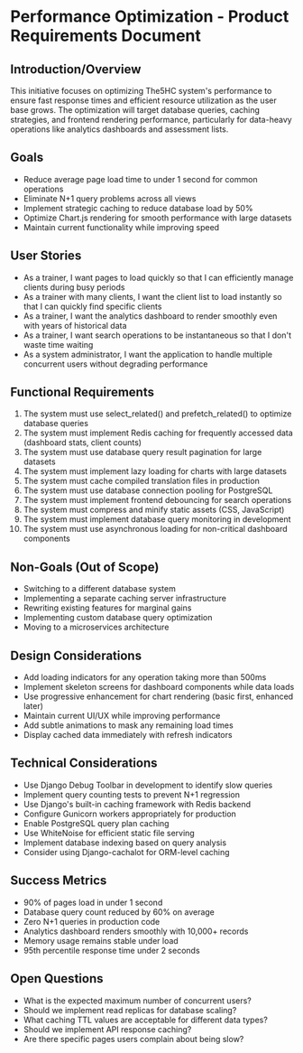 # Performance Optimization - Product Requirements Document

## Introduction/Overview
This initiative focuses on optimizing The5HC system's performance to ensure fast response times and efficient resource utilization as the user base grows. The optimization will target database queries, caching strategies, and frontend rendering performance, particularly for data-heavy operations like analytics dashboards and assessment lists.

## Goals
- Reduce average page load time to under 1 second for common operations
- Eliminate N+1 query problems across all views
- Implement strategic caching to reduce database load by 50%
- Optimize Chart.js rendering for smooth performance with large datasets
- Maintain current functionality while improving speed

## User Stories
- As a trainer, I want pages to load quickly so that I can efficiently manage clients during busy periods
- As a trainer with many clients, I want the client list to load instantly so that I can quickly find specific clients
- As a trainer, I want the analytics dashboard to render smoothly even with years of historical data
- As a trainer, I want search operations to be instantaneous so that I don't waste time waiting
- As a system administrator, I want the application to handle multiple concurrent users without degrading performance

## Functional Requirements
1. The system must use select_related() and prefetch_related() to optimize database queries
2. The system must implement Redis caching for frequently accessed data (dashboard stats, client counts)
3. The system must use database query result pagination for large datasets
4. The system must implement lazy loading for charts with large datasets
5. The system must cache compiled translation files in production
6. The system must use database connection pooling for PostgreSQL
7. The system must implement frontend debouncing for search operations
8. The system must compress and minify static assets (CSS, JavaScript)
9. The system must implement database query monitoring in development
10. The system must use asynchronous loading for non-critical dashboard components

## Non-Goals (Out of Scope)
- Switching to a different database system
- Implementing a separate caching server infrastructure
- Rewriting existing features for marginal gains
- Implementing custom database query optimization
- Moving to a microservices architecture

## Design Considerations
- Add loading indicators for any operation taking more than 500ms
- Implement skeleton screens for dashboard components while data loads
- Use progressive enhancement for chart rendering (basic first, enhanced later)
- Maintain current UI/UX while improving performance
- Add subtle animations to mask any remaining load times
- Display cached data immediately with refresh indicators

## Technical Considerations
- Use Django Debug Toolbar in development to identify slow queries
- Implement query counting tests to prevent N+1 regression
- Use Django's built-in caching framework with Redis backend
- Configure Gunicorn workers appropriately for production
- Enable PostgreSQL query plan caching
- Use WhiteNoise for efficient static file serving
- Implement database indexing based on query analysis
- Consider using Django-cachalot for ORM-level caching

## Success Metrics
- 90% of pages load in under 1 second
- Database query count reduced by 60% on average
- Zero N+1 queries in production code
- Analytics dashboard renders smoothly with 10,000+ records
- Memory usage remains stable under load
- 95th percentile response time under 2 seconds

## Open Questions
- What is the expected maximum number of concurrent users?
- Should we implement read replicas for database scaling?
- What caching TTL values are acceptable for different data types?
- Should we implement API response caching?
- Are there specific pages users complain about being slow?
